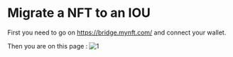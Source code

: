 # Migrate a NFT to an IOU

First you need to go on https://bridge.mynft.com/ and connect your wallet.

Then you are on this page :
![1](https://user-images.githubusercontent.com/92730623/145565954-eac4d513-d068-428c-9b14-d37eb93ab8ed.png)


